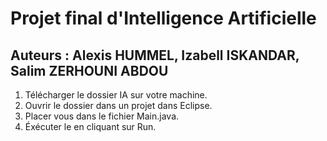 # Projet final d'Intelligence Artificielle
## Auteurs : Alexis HUMMEL, Izabell ISKANDAR, Salim ZERHOUNI ABDOU

1. Télécharger le dossier IA sur votre machine.
2. Ouvrir le dossier dans un projet dans Eclipse.
3. Placer vous dans le fichier Main.java.
4. Éxécuter le en cliquant sur Run. 
